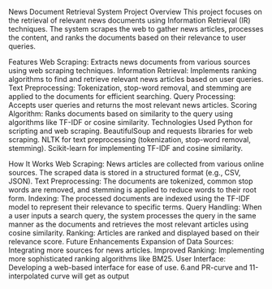 


News Document Retrieval System
Project Overview
This project focuses on the retrieval of relevant news documents using Information Retrieval (IR) techniques. The system scrapes the web to gather news articles, processes the content, and ranks the documents based on their relevance to user queries.

Features
Web Scraping: Extracts news documents from various sources using web scraping techniques.
Information Retrieval: Implements ranking algorithms to find and retrieve relevant news articles based on user queries.
Text Preprocessing: Tokenization, stop-word removal, and stemming are applied to the documents for efficient searching.
Query Processing: Accepts user queries and returns the most relevant news articles.
Scoring Algorithm: Ranks documents based on similarity to the query using algorithms like TF-IDF or cosine similarity.
Technologies Used
Python for scripting and web scraping.
BeautifulSoup and requests libraries for web scraping.
NLTK for text preprocessing (tokenization, stop-word removal, stemming).
Scikit-learn for implementing TF-IDF and cosine similarity.


How It Works
Web Scraping: News articles are collected from various online sources. The scraped data is stored in a structured format (e.g., CSV, JSON).
Text Preprocessing: The documents are tokenized, common stop words are removed, and stemming is applied to reduce words to their root form.
Indexing: The processed documents are indexed using the TF-IDF model to represent their relevance to specific terms.
Query Handling: When a user inputs a search query, the system processes the query in the same manner as the documents and retrieves the most relevant articles using cosine similarity.
Ranking: Articles are ranked and displayed based on their relevance score.
Future Enhancements
Expansion of Data Sources: Integrating more sources for news articles.
Improved Ranking: Implementing more sophisticated ranking algorithms like BM25.
User Interface: Developing a web-based interface for ease of use.
6.and PR-curve and 11-interpolated curve will get as output
